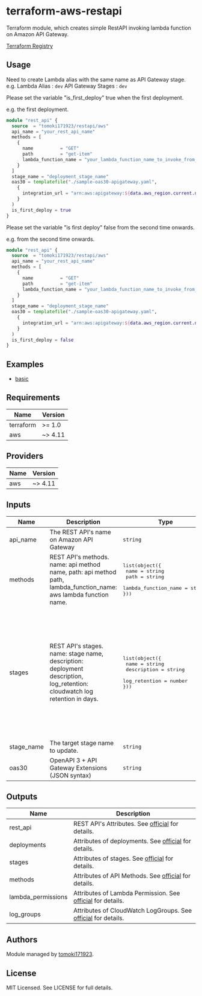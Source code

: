 # terraform-aws-restapi

Terraform module, which creates simple RestAPI invoking lambda function on Amazon API Gateway.

[Terraform Registry](https://registry.terraform.io/modules/tomoki171923/restapi/aws/latest)

## Usage

Need to create Lambda alias with the same name as API Gateway stage.
e.g.
Lambda Alias : `dev`
API Gateway Stages : `dev`

Please set the variable "is_first_deploy" true when the first deployment.

e.g. the first deployment.

```terraform
module "rest_api" {
  source  = "tomoki171923/restapi/aws"
  api_name = "your_rest_api_name"
  methods = [
    {
      name          = "GET"
      path          = "get-item"
      lambda_function_name = "your_lambda_function_name_to_invoke_from_api"
    }
  ]
  stage_name = "deployment_stage_name"
  oas30 = templatefile("./sample-oas30-apigateway.yaml",
    {
      integration_url = "arn:aws:apigateway:${data.aws_region.current.name}:lambda:path/2015-03-31/functions/${data.aws_lambda_function.this.arn}:$${stageVariables.LambdaAlias}/invocations"
    }
  )
  is_first_deploy = true
}
```

Please set the variable "is first deploy" false from the second time onwards.

e.g. from the second time onwards.

```terraform
module "rest_api" {
  source  = "tomoki171923/restapi/aws"
  api_name = "your_rest_api_name"
  methods = [
    {
      name          = "GET"
      path          = "get-item"
      lambda_function_name = "your_lambda_function_name_to_invoke_from_api"
    }
  ]
  stage_name = "deployment_stage_name"
  oas30 = templatefile("./sample-oas30-apigateway.yaml",
    {
      integration_url = "arn:aws:apigateway:${data.aws_region.current.name}:lambda:path/2015-03-31/functions/${data.aws_lambda_function.this.arn}:$${stageVariables.LambdaAlias}/invocations"
    }
  )
  is_first_deploy = false
}
```

## Examples

* [basic](https://github.com/tomoki171923/terraform-aws-restapi/tree/main/examples/basic/)

## Requirements

| Name      | Version |
| --------- | ------- |
| terraform | >= 1.0  |
| aws       | ~> 4.11 |

## Providers

| Name | Version |
| ---- | ------- |
| aws  | ~> 4.11 |

## Inputs

| Name       | Description                                                                                                                | Type                                                                                                  | Default                                                                                                                                                                                                                                                                                                                         | Required |
| ---------- | -------------------------------------------------------------------------------------------------------------------------- | ----------------------------------------------------------------------------------------------------- | ------------------------------------------------------------------------------------------------------------------------------------------------------------------------------------------------------------------------------------------------------------------------------------------------------------------------------- | :------: |
| api_name   | The REST API's name on Amazon API Gateway                                                                                  | `string` | `""` |   yes    |
| methods    | REST API's methods. name: api method name, path: api method path, lambda_function_name: aws lambda function name.          | <pre>list(object({<br> name = string<br> path = string<br> lambda_function_name = string<br>}))</pre> | `[]` |   yes    |
| stages     | REST API's stages. name: stage name, description: deployment description, log_retention: cloudwatch log retention in days. | <pre>list(object({<br> name = string<br> description = string<br> log_retention = number<br>}))</pre> | <pre>[<br> {<br> name = "dev", <br> description = "development deployment", <br> log_retention = 7, <br> }, <br> {<br> name = "st", <br> description = "staging deployment", <br> log_retention = 30, <br> }, <br> {<br> name = "pro", <br> description = "production deployment", <br> log_retention = 60, <br> }, <br>]</pre> |    no    |
| stage_name | The target stage name to update.                                                                                           | `string` | `""` |   yes    |
| oas30      | OpenAPI 3 + API Gateway Extensions (JSON syntax)                                                                           | `string` | `""` |   yes    |

## Outputs

| Name               | Description                                                                                                                                                               |
| ------------------ | ------------------------------------------------------------------------------------------------------------------------------------------------------------------------- |
| rest_api           | REST API's Attributes. See [official](https://registry.terraform.io/providers/hashicorp/aws/latest/docs/resources/api_gateway_rest_api#attributes-reference) for details. |
| deployments        | Attributes of deployments. See [official](https://registry.terraform.io/providers/hashicorp/aws/latest/docs/resources/api_gateway_deployment) for details.                |
| stages             | Attributes of stages. See [official](https://registry.terraform.io/providers/hashicorp/aws/latest/docs/resources/api_gateway_stage) for details.                          |
| methods            | Attributes of API Methods. See [official](https://registry.terraform.io/providers/hashicorp/aws/latest/docs/resources/api_gateway_method_settings) for details.           |
| lambda_permissions | Attributes of Lambda Permission. See [official](https://registry.terraform.io/providers/hashicorp/aws/latest/docs/resources/lambda_permission) for details.               |
| log_groups         | Attributes of CloudWatch LogGroups. See [official](https://registry.terraform.io/providers/hashicorp/aws/latest/docs/resources/cloudwatch_log_group) for details.         |

## Authors

Module managed by [tomoki171923](https://github.com/tomoki171923).

## License

MIT Licensed. See LICENSE for full details.
